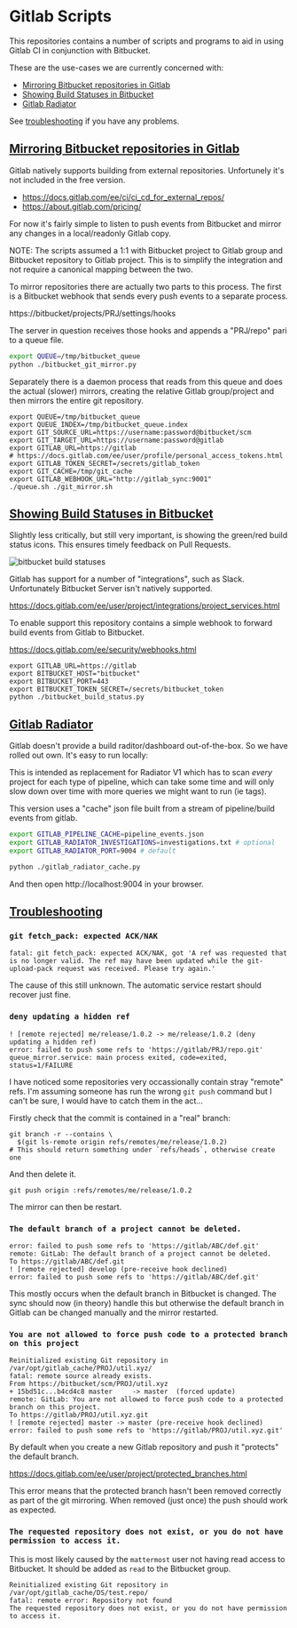 Gitlab Scripts
==============

This repositories contains a number of scripts and programs to
aid in using Gitlab CI in conjunction with Bitbucket.

These are the use-cases we are currently concerned with:

- [Mirroring Bitbucket repositories in Gitlab](#git-mirror)
- [Showing Build Statuses in Bitbucket](#build-status)
- [Gitlab Radiator](#gitlab-radiator)

See [troubleshooting](#troubleshooting) if you have any problems.


## <a name="git-mirror" href="#git-mirror">Mirroring Bitbucket repositories in Gitlab</a>

Gitlab natively supports building from external repositories. Unfortunely it's
not included in the free version.

- https://docs.gitlab.com/ee/ci/ci_cd_for_external_repos/
- https://about.gitlab.com/pricing/

For now it's fairly simple to listen to push events from Bitbucket and mirror
any changes in a local/readonly Gitlab copy.

NOTE: The scripts assumed a 1:1 with Bitbucket project to Gitlab group and
Bitbucket repository to Gitlab project. This is to simplify the integration and
not require a canonical mapping between the two.

To mirror repositories there are actually two parts to this process.
The first is a Bitbucket webhook that sends every push events to a separate
process.

https://bitbucket/projects/PRJ/settings/hooks

The server in question receives those hooks and appends a "PRJ/repo" pari
to a queue file.

```sh
export QUEUE=/tmp/bitbucket_queue
python ./bitbucket_git_mirror.py
```

Separately there is a daemon process that reads from this queue and does the
actual (slower) mirrors, creating the relative Gitlab group/project and then
mirrors the entire git repository.

```
export QUEUE=/tmp/bitbucket_queue
export QUEUE_INDEX=/tmp/bitbucket_queue.index
export GIT_SOURCE_URL=https://username:password@bitbucket/scm
export GIT_TARGET_URL=https://username:password@gitlab
export GITLAB_URL=https://gitlab
# https://docs.gitlab.com/ee/user/profile/personal_access_tokens.html
export GITLAB_TOKEN_SECRET=/secrets/gitlab_token
export GIT_CACHE=/tmp/git_cache
export GITLAB_WEBHOOK_URL="http://gitlab_sync:9001"
./queue.sh ./git_mirror.sh
```


## <a name="build-status" href="#build-status">Showing Build Statuses in Bitbucket</a>

Slightly less critically, but still very important, is showing the green/red
build status icons. This ensures timely feedback on Pull Requests.

![bitbucket build statuses](https://i.stack.imgur.com/lIZN4.png)

Gitlab has support for a number of "integrations", such as Slack.
Unfortunately Bitbucket Server isn't natively supported.

https://docs.gitlab.com/ee/user/project/integrations/project_services.html

To enable support this repository contains a simple webhook to forward build
events from Gitlab to Bitbucket.

https://docs.gitlab.com/ee/security/webhooks.html

```
export GITLAB_URL=https://gitlab
export BITBUCKET_HOST="bitbucket"
export BITBUCKET_PORT=443
export BITBUCKET_TOKEN_SECRET=/secrets/bitbucket_token
python ./bitbucket_build_status.py
```


## <a name="gitlab-radiator" href="#gitlab-radiator">Gitlab Radiator</a>

Gitlab doesn't provide a build raditor/dashboard out-of-the-box.
So we have rolled out own. It's easy to run locally:

This is intended as replacement for Radiator V1 which has to scan _every_
project for each type of pipeline, which can take some time and will only
slow down over time with more queries we might want to run (ie tags).

This version uses a "cache" json file built from a stream of pipeline/build
events from gitlab.

```sh
export GITLAB_PIPELINE_CACHE=pipeline_events.json
export GITLAB_RADIATOR_INVESTIGATIONS=investigations.txt # optional
export GITLAB_RADIATOR_PORT=9004 # default

python ./gitlab_radiator_cache.py
```

And then open http://localhost:9004 in your browser.


## <a name="troubleshooting" href="#troubleshooting">Troubleshooting<a>


### `git fetch_pack: expected ACK/NAK`

```
fatal: git fetch_pack: expected ACK/NAK, got 'A ref was requested that is no longer valid. The ref may have been updated while the git-upload-pack request was received. Please try again.'
```

The cause of this still unknown. The automatic service restart should recover just fine.


### `deny updating a hidden ref`

```
! [remote rejected] me/release/1.0.2 -> me/release/1.0.2 (deny updating a hidden ref)
error: failed to push some refs to 'https://gitlab/PRJ/repo.git'
queue_mirror.service: main process exited, code=exited, status=1/FAILURE
```

I have noticed some repositories very occassionally contain stray "remote" refs.
I'm assuming someone has run the wrong `git push` command but I can't be sure,
I would have to catch them in the act...

Firstly check that the commit is contained in a "real" branch:

```
git branch -r --contains \
  $(git ls-remote origin refs/remotes/me/release/1.0.2)
# This should return something under `refs/heads`, otherwise create one
```

And then delete it.

```
git push origin :refs/remotes/me/release/1.0.2
```

The mirror can then be restart.

### `The default branch of a project cannot be deleted.`

```
error: failed to push some refs to 'https://gitlab/ABC/def.git'
remote: GitLab: The default branch of a project cannot be deleted.
To https://gitlab/ABC/def.git
! [remote rejected] develop (pre-receive hook declined)
error: failed to push some refs to 'https://gitlab/ABC/def.git'
```

This mostly occurs when the default branch in Bitbucket is changed.
The sync should now (in theory) handle this but otherwise the default
branch in Gitlab can be changed manually and the mirror restarted.

### `You are not allowed to force push code to a protected branch on this project`

```
Reinitialized existing Git repository in /var/opt/gitlab_cache/PROJ/util.xyz/
fatal: remote source already exists.
From https://bitbucket/scm/PROJ/util.xyz
+ 15bd51c...b4cd4c8 master     -> master  (forced update)
remote: GitLab: You are not allowed to force push code to a protected branch on this project.
To https://gitlab/PROJ/util.xyz.git
! [remote rejected] master -> master (pre-receive hook declined)
error: failed to push some refs to 'https://gitlab/PROJ/util.xyz.git'
```

By default when you create a new Gitlab repository and push it "protects" the default
branch.

https://docs.gitlab.com/ee/user/project/protected_branches.html

This error means that the protected branch hasn't been removed correctly as part of
the git mirroring. When removed (just once) the push should work as expected.

### `The requested repository does not exist, or you do not have permission to access it.`

This is most likely caused by the `mattermost` user not having read access to Bitbucket.
It should be added as `read` to the Bitbucket group.

```
Reinitialized existing Git repository in /var/opt/gitlab_cache/DS/test.repo/
fatal: remote error: Repository not found
The requested repository does not exist, or you do not have permission to access it.
```

